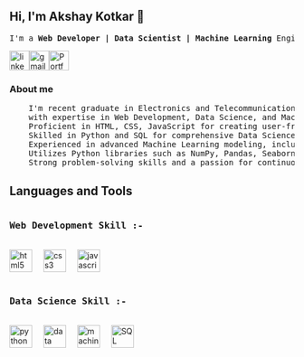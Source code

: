 <!DOCTYPE html>
<html lang="en">

<head>
  <meta charset="UTF-8">
  <meta name="viewport" content="width=device-width, initial-scale=1.0">
</head>

<body>
  <h2 align="left">Hi, I'm Akshay Kotkar 👋</h2>

  <pre align="left">I'm a <b>Web Developer | Data Scientist | Machine Learning</b> Engineer</pre>

  <div style="display: flex; ">
    <a href="https://www.linkedin.com/in/akshaykotkar" target="_blank"><img
        src="https://img.shields.io/static/v1?message=LinkedIn&logo=linkedin&label=&color=0077B5&logoColor=white&labelColor=&style=for-the-badge"
        height="35" alt="linkedin logo" /></a>
    <a href="https://mail.google.com/mail/u/1/?view=cm&fs=1&to=akshaykotkar812@gmail.com&tf=1" target="_blank"><img
        src="https://img.shields.io/static/v1?message=Gmail&logo=gmail&label=&color=D14836&logoColor=white&labelColor=&style=for-the-badge"
        height="35" alt="gmail logo" /></a>
    <a>
      <img src="https://img.shields.io/badge/PORTFOLIO-grey?style=for-the-badge" alt="Portfolio" height="35px">
    </a>
  </div>

  <h3 align="left">About me</h3>

  <pre align="left">
    I'm recent graduate in Electronics and Telecommunication from Savitribai Phule Pune University 
    with expertise in Web Development, Data Science, and Machine Learning.
    Proficient in HTML, CSS, JavaScript for creating user-friendly web applications.
    Skilled in Python and SQL for comprehensive Data Science and Machine Learning tasks.
    Experienced in advanced Machine Learning modeling, including Natural Language Processing (NLP) solutions.
    Utilizes Python libraries such as NumPy, Pandas, Seaborn, Scikit-Learn, StatsModels, and NLTK.
    Strong problem-solving skills and a passion for continuous learning and improvement. </pre>

  <h2 align="left">Languages and Tools</h2>

  <div align="left">
    <h3 style="text-align: center; display: flex; align-items: center;">
      <pre>Web Development Skill :-       </pre>
    </h3>
    <img src="https://cdn.jsdelivr.net/gh/devicons/devicon/icons/html5/html5-original.svg" height="40"
      alt="html5 logo" />
    <img width="12" />
    <img src="https://cdn.jsdelivr.net/gh/devicons/devicon/icons/css3/css3-original.svg" height="40" alt="css3 logo" />
    <img width="12" />
    <img src="https://cdn.jsdelivr.net/gh/devicons/devicon/icons/javascript/javascript-original.svg" height="40"
      alt="javascript logo" />
    <img width="12" />
    <!--    <img src="https://cdn.jsdelivr.net/gh/devicons/devicon/icons/react/react-original.svg" height="40"
      alt="react logo" /> -->
    <img width="12" />


  <h3 style="text-align: center; display: flex; align-items: center;">
      <pre>Data Science Skill :-       </pre>
    </h3>
    <img src="https://cdn.jsdelivr.net/gh/devicons/devicon/icons/python/python-original.svg" height="40"
      alt="python logo" />
    <img width="12" />
    <img src="https://insidebigdata.com/wp-content/uploads/2019/04/DataScience_shutterstock_1054542323.jpg" height="40"
      alt="data science logo" />
    <img width="12" />
    <img src="https://i.pinimg.com/originals/6f/d8/3f/6fd83f6c101f85bb417448302daedfb9.png" height="40"
      alt="machine learning logo" />
    <img width="12" />
    <img
      src="https://library.kissclipart.com/20181123/oyq/kissclipart-sql-db-clipart-microsoft-azure-sql-database-d8fe86afd77ee124.jpg"
      height="40" alt="SQL  logo" />
    <img width="12" />
  </div>

  <!-- <div>
    <img
      src="https://github-readme-stats.vercel.app/api/top-langs?username=akshaykotkar&locale=en&hide_title=false&layout=compact&card_width=320&langs_count=5&theme=dracula&hide_border=false"
      height="140" alt="languages graph" />
  </div> -->

</body>

</html>
